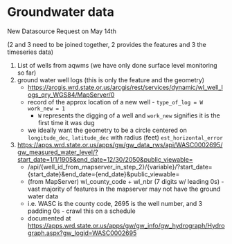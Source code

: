 # Groundwater data

New Datasource Request on May 14th

(2 and 3 need to be joined together, 2 provides the features and 3 the timeseries data)

1. List of wells from aqwms (we have only done surface level monitoring so far)
2. ground water well logs (this is only the feature and the geometry)
   - https://arcgis.wrd.state.or.us/arcgis/rest/services/dynamic/wl_well_logs_qry_WGS84/MapServer/0
   - record of the approx location of a new well - `type_of_log = W` `work_new = 1`
     - `W` represents the digging of a well and `work_new` signifies it is the first time it was dug
   - we ideally want the geometry to be a circle centered on `longitude_dec`, `latitude_dec` with radius (feet) `est_horizontal_error`
3. https://apps.wrd.state.or.us/apps/gw/gw_data_rws/api/WASC0002695/gw_measured_water_level/?start_date=1/1/1905&end_date=12/30/2050&public_viewable=
   - /api/{well_id_from_mapserver_in_step_2}/{variable}/?start_date={start_date}&end_date={end_date}&public_viewable=
   - (from MapServer) wl_county_code + wl_nbr (7 digits w/ leading 0s) - vast majority of features in the mapserver may not have the ground water data
   - i.e. WASC is the county code, 2695 is the well number, and 3 padding 0s - crawl this on a schedule
   - documented at https://apps.wrd.state.or.us/apps/gw/gw_info/gw_hydrograph/Hydrograph.aspx?gw_logid=WASC0002695
